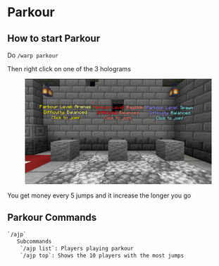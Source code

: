 # Parkour

## How to start Parkour
Do `/warp parkour`

Then right click on one of the 3 holograms 
<figure><img src="../../../.gitbook/assets/warp-parkour.png" alt=""></figure>

You get money every 5 jumps and it increase the longer you go

## Parkour Commands
    `/ajp`
       Subcommands
        `/ajp list`: Players playing parkour
        `/ajp top`: Shows the 10 players with the most jumps
